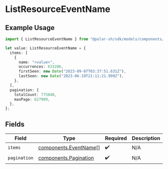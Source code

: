 # ListResourceEventName

## Example Usage

```typescript
import { ListResourceEventName } from "@polar-sh/sdk/models/components/listresourceeventname.js";

let value: ListResourceEventName = {
  items: [
    {
      name: "<value>",
      occurrences: 633206,
      firstSeen: new Date("2023-09-07T03:37:51.631Z"),
      lastSeen: new Date("2023-06-19T21:11:21.999Z"),
    },
  ],
  pagination: {
    totalCount: 775048,
    maxPage: 627909,
  },
};
```

## Fields

| Field                                                          | Type                                                           | Required                                                       | Description                                                    |
| -------------------------------------------------------------- | -------------------------------------------------------------- | -------------------------------------------------------------- | -------------------------------------------------------------- |
| `items`                                                        | [components.EventName](../../models/components/eventname.md)[] | :heavy_check_mark:                                             | N/A                                                            |
| `pagination`                                                   | [components.Pagination](../../models/components/pagination.md) | :heavy_check_mark:                                             | N/A                                                            |